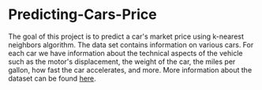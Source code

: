 # Predicting-Cars-Price

The goal of this project is to predict a car's market price using k-nearest neighbors algorithm. The data set contains information on various cars. For each car we have information about the technical aspects of the vehicle such as the motor's displacement, the weight of the car, the miles per gallon, how fast the car accelerates, and more. More information about the dataset can be found [here](https://archive.ics.uci.edu/ml/datasets/automobile).
